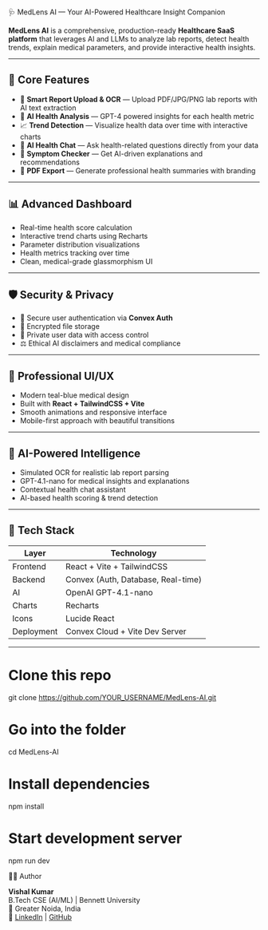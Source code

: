   🩺 MedLens AI — Your AI-Powered Healthcare Insight Companion  

**MedLens AI** is a comprehensive, production-ready **Healthcare SaaS platform** that leverages AI and LLMs to analyze lab reports, detect health trends, explain medical parameters, and provide interactive health insights.  

---

## 🔬 Core Features
- 🧾 **Smart Report Upload & OCR** — Upload PDF/JPG/PNG lab reports with AI text extraction  
- 🤖 **AI Health Analysis** — GPT-4 powered insights for each health metric  
- 📈 **Trend Detection** — Visualize health data over time with interactive charts  
- 💬 **AI Health Chat** — Ask health-related questions directly from your data  
- 🧠 **Symptom Checker** — Get AI-driven explanations and recommendations  
- 📄 **PDF Export** — Generate professional health summaries with branding  

---

## 📊 Advanced Dashboard
- Real-time health score calculation  
- Interactive trend charts using Recharts  
- Parameter distribution visualizations  
- Health metrics tracking over time  
- Clean, medical-grade glassmorphism UI  

---

## 🛡️ Security & Privacy
- 🔐 Secure user authentication via **Convex Auth**  
- 🧱 Encrypted file storage  
- 🚫 Private user data with access control  
- ⚖️ Ethical AI disclaimers and medical compliance  

---

## 🎨 Professional UI/UX
- Modern teal-blue medical design  
- Built with **React + TailwindCSS + Vite**  
- Smooth animations and responsive interface  
- Mobile-first approach with beautiful transitions  

---

## 🧠 AI-Powered Intelligence
- Simulated OCR for realistic lab report parsing  
- GPT-4.1-nano for medical insights and explanations  
- Contextual health chat assistant  
- AI-based health scoring & trend detection  

---

## 🧩 Tech Stack
| Layer | Technology |
|-------|-------------|
| Frontend | React + Vite + TailwindCSS |
| Backend | Convex (Auth, Database, Real-time) |
| AI | OpenAI GPT-4.1-nano |
| Charts | Recharts |
| Icons | Lucide React |
| Deployment | Convex Cloud + Vite Dev Server |

---

# Clone this repo
git clone https://github.com/YOUR_USERNAME/MedLens-AI.git

# Go into the folder
cd MedLens-AI

# Install dependencies
npm install

# Start development server
npm run dev

🧑‍💻 Author

**Vishal Kumar**  
B.Tech CSE (AI/ML) | Bennett University  
📍 Greater Noida, India  
🔗 [LinkedIn](#) | [GitHub](https://github.com/VishalK720)

